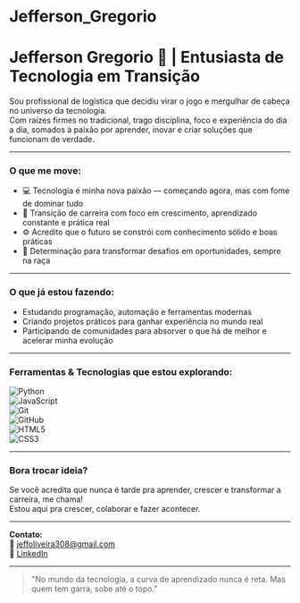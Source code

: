 # Jefferson_Gregorio
# Jefferson Gregorio 🚀 | Entusiasta de Tecnologia em Transição

Sou profissional de logística que decidiu virar o jogo e mergulhar de cabeça no universo da tecnologia.  
Com raízes firmes no tradicional, trago disciplina, foco e experiência do dia a dia, somados à paixão por aprender, inovar e criar soluções que funcionam de verdade.

---

### O que me move:
- 💻 Tecnologia é minha nova paixão — começando agora, mas com fome de dominar tudo  
- 🔄 Transição de carreira com foco em crescimento, aprendizado constante e prática real  
- ⚙️ Acredito que o futuro se constrói com conhecimento sólido e boas práticas  
- 🎯 Determinação para transformar desafios em oportunidades, sempre na raça  

---

### O que já estou fazendo:
- Estudando programação, automação e ferramentas modernas  
- Criando projetos práticos para ganhar experiência no mundo real  
- Participando de comunidades para absorver o que há de melhor e acelerar minha evolução  

---

### Ferramentas & Tecnologias que estou explorando:  
![Python](https://img.shields.io/badge/-Python-3776AB?style=for-the-badge&logo=python&logoColor=white)  
![JavaScript](https://img.shields.io/badge/-JavaScript-F7DF1E?style=for-the-badge&logo=javascript&logoColor=black)  
![Git](https://img.shields.io/badge/-Git-F05032?style=for-the-badge&logo=git&logoColor=white)  
![GitHub](https://img.shields.io/badge/-GitHub-181717?style=for-the-badge&logo=github&logoColor=white)  
![HTML5](https://img.shields.io/badge/-HTML5-E34F26?style=for-the-badge&logo=html5&logoColor=white)  
![CSS3](https://img.shields.io/badge/-CSS3-1572B6?style=for-the-badge&logo=css3&logoColor=white)  

---

### Bora trocar ideia?  
Se você acredita que nunca é tarde pra aprender, crescer e transformar a carreira, me chama!  
Estou aqui pra crescer, colaborar e fazer acontecer.

---

**Contato:**  
📧 jeffoliveira308@gmail.com  
🔗 [LinkedIn](https://www.linkedin.com/in/jefferson-gregório-03999a1b0)

---

> "No mundo da tecnologia, a curva de aprendizado nunca é reta. Mas quem tem garra, sobe até o topo."  
